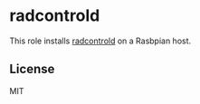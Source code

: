 radcontrold
===========

This role installs [radcontrold](https://github.com/davea/radcontrold) on a Rasbpian host.

License
-------

MIT
